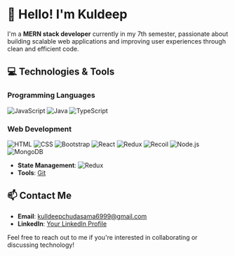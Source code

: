 # 👋 Hello! I'm Kuldeep

I'm a **MERN stack developer** currently in my 7th semester, passionate about building scalable web applications and improving user experiences through clean and efficient code.

## 💻 Technologies & Tools

### Programming Languages
![JavaScript](https://img.shields.io/badge/JavaScript-F7DF1E?style=flat&logo=javascript&logoColor=black)
![Java](https://img.shields.io/badge/Java-007396?style=flat&logo=java&logoColor=white)
![TypeScript](https://img.shields.io/badge/TypeScript-007ACC?style=flat&logo=typescript&logoColor=white)

### Web Development
![HTML](https://img.shields.io/badge/HTML-E34F26?style=flat&logo=html5&logoColor=white)
![CSS](https://img.shields.io/badge/CSS-1572B6?style=flat&logo=css3&logoColor=white)
![Bootstrap](https://img.shields.io/badge/Bootstrap-7952B3?style=flat&logo=bootstrap&logoColor=white)
![React](https://img.shields.io/badge/React-61DAFB?style=flat&logo=react&logoColor=black)
![Redux](https://img.shields.io/badge/Redux-764ABC?style=flat&logo=redux&logoColor=white)
![Recoil](https://img.shields.io/badge/Recoil-0F1F2C?style=flat&logo=react&logoColor=white)
![Node.js](https://img.shields.io/badge/Node.js-339933?style=flat&logo=nodedotjs&logoColor=white)
![MongoDB](https://img.shields.io/badge/MongoDB-47A248?style=flat&logo=mongodb&logoColor=white)


-  **State Management**: ![Redux](https://img.shields.io/badge/Redux-764ABC?style=flat&logo=redux&logoColor=white)
-  **Tools**: [Git](https://img.shields.io/badge/Git-F05032?style=flat&logo=git&logoColor=white)

## 📫 Contact Me

- **Email**: kulldeepchudasama6999@gmail.com
- **LinkedIn**: [Your LinkedIn Profile]([linkedin.com/in/kuldeep-chudasama-1759b1256/](https://linkedin.com/in/kuldeep-chudasama-1759b1256/))


Feel free to reach out to me if you're interested in collaborating or discussing technology!
